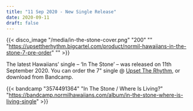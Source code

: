```yaml
---
title: "11 Sep 2020 - New Single Release"
date: 2020-09-11
draft: false
---
```


{{< disco_image "/media/in-the-stone-cover.png" "200" "" "https://upsettherhythm.bigcartel.com/product/normil-hawaiians-in-the-stone-7-pre-order" "" >}}

The latest Hawaiians’ single – ‘In The Stone’ – was released on 11th September 2020. You can order the 7" single @ [Upset The Rhythm](https://upsettherhythm.bigcartel.com/product/normil-hawaiians-in-the-stone-7-pre-order), or download from Bandcamp.

{{< bandcamp "3574491364" "In The Stone / Where Is Living?" "https://bandcamp.normilhawaiians.com/album/in-the-stone-where-is-living-single" >}}
